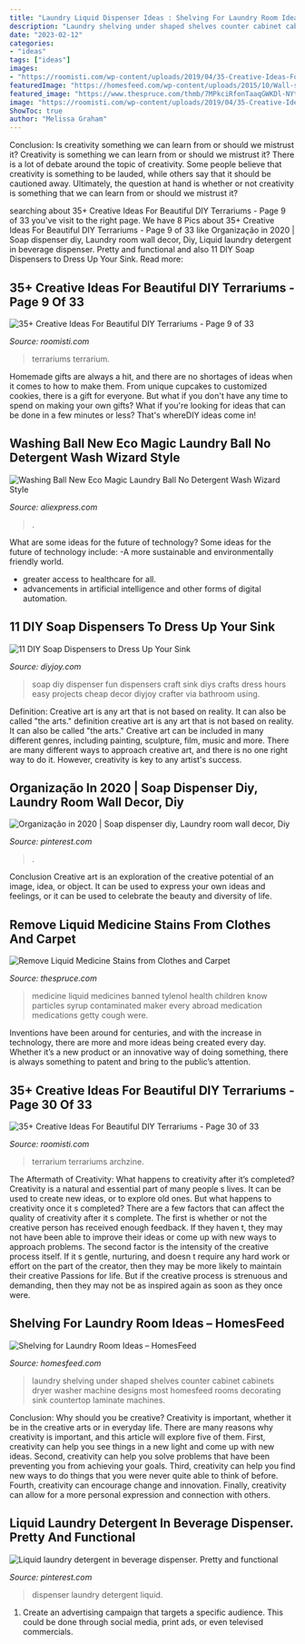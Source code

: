 ```yaml
---
title: "Laundry Liquid Dispenser Ideas : Shelving For Laundry Room Ideas – Homesfeed"
description: "Laundry shelving under shaped shelves counter cabinet cabinets dryer washer machine designs most homesfeed rooms decorating sink countertop laminate machines"
date: "2023-02-12"
categories:
- "ideas"
tags: ["ideas"]
images:
- "https://roomisti.com/wp-content/uploads/2019/04/35-Creative-Ideas-For-Beautiful-DIY-Terrariums-34.jpg"
featuredImage: "https://homesfeed.com/wp-content/uploads/2015/10/Wall-shelving-unit-in-white-with-under-cabinets-U-shaped-counter-with-black-counter-surgace-idea-a-washer-machine-a-dryer-machine-a-deep-sink-and-faucet-wall-cabinet-system-floating-shelves-.jpg"
featured_image: "https://www.thespruce.com/thmb/7MPkciRfonTaaqGWKDl-NYtkXNM=/4783x3588/filters:fill(auto,1)/close-up-of-medicine-pouring-into-measuring-spoon-164850671-5abc3e70ba61770037968b66.jpg"
image: "https://roomisti.com/wp-content/uploads/2019/04/35-Creative-Ideas-For-Beautiful-DIY-Terrariums-13.jpg"
ShowToc: true
author: "Melissa Graham"
---
```



Conclusion: Is creativity something we can learn from or should we mistrust it?
Creativity is something we can learn from or should we mistrust it?
There is a lot of debate around the topic of creativity. Some people believe that creativity is something to be lauded, while others say that it should be cautioned away. Ultimately, the question at hand is whether or not creativity is something that we can learn from or should we mistrust it?

	

		
searching about 35+ Creative Ideas For Beautiful DIY Terrariums - Page 9 of 33 you've visit to the right page. We have 8 Pics about 35+ Creative Ideas For Beautiful DIY Terrariums - Page 9 of 33 like Organização in 2020 | Soap dispenser diy, Laundry room wall decor, Diy, Liquid laundry detergent in beverage dispenser. Pretty and functional and also 11 DIY Soap Dispensers to Dress Up Your Sink. Read more:
		
    
## 35+ Creative Ideas For Beautiful DIY Terrariums - Page 9 Of 33

<img loading=lazy src="https://roomisti.com/wp-content/uploads/2019/04/35-Creative-Ideas-For-Beautiful-DIY-Terrariums-13.jpg" onerror="this.onerror=null;this.src='https://tse3.mm.bing.net/th?id=OIP.2gIT2oPypQddn-MkyYrkVQHaLq&amp;pid=15.1';" alt="35+ Creative Ideas For Beautiful DIY Terrariums - Page 9 of 33">

_Source: roomisti.com_

>terrariums terrarium. 

	

Homemade gifts are always a hit, and there are no shortages of ideas when it comes to how to make them. From unique cupcakes to customized cookies, there is a gift for everyone. But what if you don't have any time to spend on making your own gifts? What if you're looking for ideas that can be done in a few minutes or less? That's whereDIY ideas come in!

    
## Washing Ball New Eco Magic Laundry Ball No Detergent Wash Wizard Style

<img loading=lazy src="https://ae01.alicdn.com/kf/H2a699fbe83b64fbdbe9788b0ab746f56F/Washing-Ball-New-Eco-Magic-Laundry-Ball-No-Detergent-Wash-Wizard-Style-Washing-Machine.jpg" onerror="this.onerror=null;this.src='https://tse3.mm.bing.net/th?id=OIP._Bl8GS49MLNvo6zIC1WQQAHaHa&amp;pid=15.1';" alt="Washing Ball New Eco Magic Laundry Ball No Detergent Wash Wizard Style">

_Source: aliexpress.com_

>. 

	

What are some ideas for the future of technology?
Some ideas for the future of technology include: 
-A more sustainable and environmentally friendly world. 
- greater access to healthcare for all. 
- advancements in artificial intelligence and other forms of digital automation.

    
## 11 DIY Soap Dispensers To Dress Up Your Sink

<img loading=lazy src="http://diyjoy.com/wp-content/uploads/2015/06/11-DIY-Soap-Dispensers-To-Dress-Up-Your-Sink-4.jpg" onerror="this.onerror=null;this.src='https://tse1.mm.bing.net/th?id=OIP.RQMQLHuOw4FI3jcfGVs_BQHaLI&amp;pid=15.1';" alt="11 DIY Soap Dispensers to Dress Up Your Sink">

_Source: diyjoy.com_

>soap diy dispenser fun dispensers craft sink diys crafts dress hours easy projects cheap decor diyjoy crafter via bathroom using. 

	

Definition: Creative art is any art that is not based on reality. It can also be called "the arts."
definition creative art is any art that is not based on reality. It can also be called "the arts." Creative art can be included in many different genres, including painting, sculpture, film, music and more. There are many different ways to approach creative art, and there is no one right way to do it. However, creativity is key to any artist's success.

    
## Organização In 2020 | Soap Dispenser Diy, Laundry Room Wall Decor, Diy

<img loading=lazy src="https://i.pinimg.com/736x/3a/16/c1/3a16c19d046cc7f3b38b0d61cf8e6890.jpg" onerror="this.onerror=null;this.src='https://tse4.mm.bing.net/th?id=OIP.xSjLCMb1WKnBhZzb8zkuzwHaIz&amp;pid=15.1';" alt="Organização in 2020 | Soap dispenser diy, Laundry room wall decor, Diy">

_Source: pinterest.com_

>. 

	

Conclusion
Creative art is an exploration of the creative potential of an image, idea, or object. It can be used to express your own ideas and feelings, or it can be used to celebrate the beauty and diversity of life.

    
## Remove Liquid Medicine Stains From Clothes And Carpet

<img loading=lazy src="https://www.thespruce.com/thmb/7MPkciRfonTaaqGWKDl-NYtkXNM=/4783x3588/filters:fill(auto,1)/close-up-of-medicine-pouring-into-measuring-spoon-164850671-5abc3e70ba61770037968b66.jpg" onerror="this.onerror=null;this.src='https://tse2.mm.bing.net/th?id=OIP._qJ32txqSmhrh3CbQgesdQHaFj&amp;pid=15.1';" alt="Remove Liquid Medicine Stains from Clothes and Carpet">

_Source: thespruce.com_

>medicine liquid medicines banned tylenol health children know particles syrup contaminated maker every abroad medication medications getty cough were. 

	

Inventions have been around for centuries, and with the increase in technology, there are more and more ideas being created every day. Whether it’s a new product or an innovative way of doing something, there is always something to patent and bring to the public’s attention.

    
## 35+ Creative Ideas For Beautiful DIY Terrariums - Page 30 Of 33

<img loading=lazy src="https://roomisti.com/wp-content/uploads/2019/04/35-Creative-Ideas-For-Beautiful-DIY-Terrariums-34.jpg" onerror="this.onerror=null;this.src='https://tse4.mm.bing.net/th?id=OIP.-9Lx02tTMTUpySOBkR4NzQHaLG&amp;pid=15.1';" alt="35+ Creative Ideas For Beautiful DIY Terrariums - Page 30 of 33">

_Source: roomisti.com_

>terrarium terrariums archzine. 

	

The Aftermath of Creativity: What happens to creativity after it’s completed?
Creativity is a natural and essential part of many people s lives. It can be used to create new ideas, or to explore old ones. But what happens to creativity once it s completed?
There are a few factors that can affect the quality of creativity after it s complete. The first is whether or not the creative person has received enough feedback. If they haven t, they may not have been able to improve their ideas or come up with new ways to approach problems. The second factor is the intensity of the creative process itself. If it s gentle, nurturing, and doesn t require any hard work or effort on the part of the creator, then they may be more likely to maintain their creative Passions for life. But if the creative process is strenuous and demanding, then they may not be as inspired again as soon as they once were.

    
## Shelving For Laundry Room Ideas – HomesFeed

<img loading=lazy src="https://homesfeed.com/wp-content/uploads/2015/10/Wall-shelving-unit-in-white-with-under-cabinets-U-shaped-counter-with-black-counter-surgace-idea-a-washer-machine-a-dryer-machine-a-deep-sink-and-faucet-wall-cabinet-system-floating-shelves-.jpg" onerror="this.onerror=null;this.src='https://tse4.mm.bing.net/th?id=OIP.SbWcevbx61DA7Fug0IKkcgHaEf&amp;pid=15.1';" alt="Shelving for Laundry Room Ideas – HomesFeed">

_Source: homesfeed.com_

>laundry shelving under shaped shelves counter cabinet cabinets dryer washer machine designs most homesfeed rooms decorating sink countertop laminate machines. 

	

Conclusion: Why should you be creative?
Creativity is important, whether it be in the creative arts or in everyday life. There are many reasons why creativity is important, and this article will explore five of them. First, creativity can help you see things in a new light and come up with new ideas. Second, creativity can help you solve problems that have been preventing you from achieving your goals. Third, creativity can help you find new ways to do things that you were never quite able to think of before. Fourth, creativity can encourage change and innovation. Finally, creativity can allow for a more personal expression and connection with others.

    
## Liquid Laundry Detergent In Beverage Dispenser. Pretty And Functional

<img loading=lazy src="https://i.pinimg.com/736x/c2/c0/61/c2c061c83663fb36b2b7dcf1034c36de--liquid-laundry-detergent-beverage-dispenser.jpg" onerror="this.onerror=null;this.src='https://tse1.mm.bing.net/th?id=OIP.-5s2wKBd16j5ZLHXkJr4egHaHa&amp;pid=15.1';" alt="Liquid laundry detergent in beverage dispenser. Pretty and functional">

_Source: pinterest.com_

>dispenser laundry detergent liquid. 

	

1. Create an advertising campaign that targets a specific audience. This could be done through social media, print ads, or even televised commercials.

